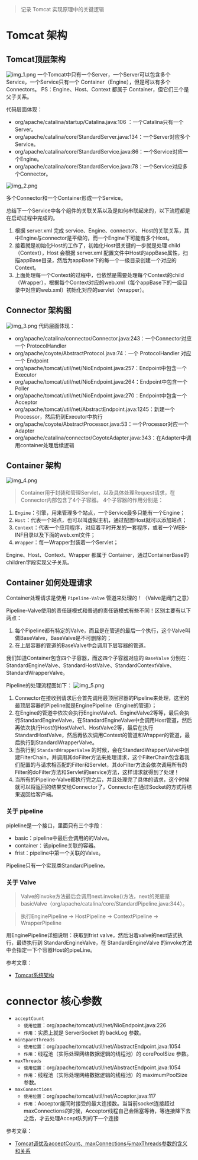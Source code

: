 > 记录 Tomcat 实现原理中的关键逻辑

# Tomcat 架构

## Tomcat顶层架构
![img_1.png](img_1.png)
一个Tomcat中只有一个Server，一个Server可以包含多个Service，一个Service只有一个 Container（Engine），但是可以有多个Connectors。
PS：Engine、Host、Context 都属于 Container，但它们三个是父子关系。

代码层面体现：
- org/apache/catalina/startup/Catalina.java:106 ：一个Catalina只有一个Server。
- org/apache/catalina/core/StandardServer.java:134：一个Server对应多个Service。
- org/apache/catalina/core/StandardService.java:86：一个Service对应一个Engine。
- org/apache/catalina/core/StandardService.java:78：一个Service对应多个Connector。

![img_2.png](img_2.png)

多个Connector和一个Container形成一个Service。

总结下一个Service中各个组件的关联关系以及是如何串联起来的，以下流程都是在启动过程中完成的。
1. 根据 server.xml 完成 service、Engine、connector、 Host的关联关系，其中Engine与connector是平级的，而一个Engine下可能有多个Host。
2. 接着就是初始化Host的工作了，初始化Host很关键的一步就是处理 child（Context），Host 会根据 server.xml 配置文件中Host的appBase属性，扫描appBase目录，然后为appBase下的每一个一级目录创建一个对应的Context。
3. 上面处理每一个Context的过程中，也依然是需要处理每个Context的child（Wrapper），根据每个Context对应的web.xml（每个appBase下的一级目录中对应的web.xml）初始化对应的servlet（wrapper）。


## Connector 架构图
![img_3.png](img_3.png)
代码层面体现：
- org/apache/catalina/connector/Connector.java:243：一个Connector对应一个 ProtocolHandler
- org/apache/coyote/AbstractProtocol.java:74：一个 ProtocolHandler 对应一个 Endpoint
- org/apache/tomcat/util/net/NioEndpoint.java:257：Endpoint中包含一个Executor
- org/apache/tomcat/util/net/NioEndpoint.java:264：Endpoint中包含一个Poller
- org/apache/tomcat/util/net/NioEndpoint.java:270：Endpoint中包含一个Acceptor
- org/apache/tomcat/util/net/AbstractEndpoint.java:1245：新建一个Processor，然后扔到Executor中执行
- org/apache/coyote/AbstractProcessor.java:53：一个Processor对应一个Adapter
- org/apache/catalina/connector/CoyoteAdapter.java:343：在Adapter中调用container处理后续逻辑

## Container 架构
![img_4.png](img_4.png)
> Container用于封装和管理Servlet，以及具体处理Request请求，在Connector内部包含了4个子容器。
4个子容器的作用分别是：
1. `Engine`：引擎，用来管理多个站点，一个Service最多只能有一个Engine；
2. `Host`：代表一个站点，也可以叫虚拟主机，通过配置Host就可以添加站点；
3. `Context`：代表一个应用程序，对应着平时开发的一套程序，或者一个WEB-INF目录以及下面的web.xml文件；
4. `Wrapper`：每一Wrapper封装着一个Servlet；

Engine、Host、Context、Wrapper 都属于 Container，通过ContainerBase的children字段实现父子关系。

## Container 如何处理请求
Container处理请求是使用 `Pipeline-Valve` 管道来处理的！（Valve是阀门之意）

Pipeline-Valve使用的责任链模式和普通的责任链模式有些不同！区别主要有以下两点：
1. 每个Pipeline都有特定的Valve，而且是在管道的最后一个执行，这个Valve叫做BaseValve，BaseValve是不可删除的；
2. 在上层容器的管道的BaseValve中会调用下层容器的管道。

我们知道Container包含四个子容器，而这四个子容器对应的 `BaseValve` 分别在：StandardEngineValve、StandardHostValve、StandardContextValve、StandardWrapperValve。

Pipeline的处理流程图如下：
![img_5.png](img_5.png)
1. Connector在接收到请求后会首先调用最顶层容器的Pipeline来处理，这里的最顶层容器的Pipeline就是EnginePipeline（Engine的管道）；
2. 在Engine的管道中依次会执行EngineValve1、EngineValve2等等，最后会执行StandardEngineValve，在StandardEngineValve中会调用Host管道，然后再依次执行Host的HostValve1、HostValve2等，最后在执行StandardHostValve，然后再依次调用Context的管道和Wrapper的管道，最后执行到StandardWrapperValve。
3. 当执行到 `StandardWrapperValve` 的时候，会在StandardWrapperValve中创建FilterChain，并调用其doFilter方法来处理请求，这个FilterChain包含着我们配置的与请求相匹配的Filter和Servlet，其doFilter方法会依次调用所有的Filter的doFilter方法和Servlet的service方法，这样请求就得到了处理！
4. 当所有的Pipeline-Valve都执行完之后，并且处理完了具体的请求，这个时候就可以将返回的结果交给Connector了，Connector在通过Socket的方式将结果返回给客户端。

### 关于 pipeline
pipleline是一个接口，里面只有三个字段：
- basic：pipeline中最后会调用的的Valve。
- container：该pipeline关联的容器。
- frist：pipeline中第一个关联的Valve。

Pipeline只有一个实现类StandardPipeline。

### 关于 Valve
> Valve的invoke方法最后会调用next.invoke()方法，next的兜底是basicValve（org/apache/catalina/core/StandardPipeline.java:344）。

> 执行EnginePipeline -> HostPipeline -> ContextPipeline -> WrapperPipeline
>
用EnginePipeline详细说明：获取到frist valve，然后沿着valve的next链式执行，最终执行到 StandardEngineValve，在 StandardEngineValve 的invoke方法中会指定一下个容器Host的pipeLine。


参考文章：
- [Tomcat系统架构](https://blog.csdn.net/xlgen157387/article/details/79006434)

# connector 核心参数
- `acceptCount`
    - `使用位置`：org/apache/tomcat/util/net/NioEndpoint.java:226
    - `作用`：实质上就是 ServerSocket 的 backLog 参数。
- `minSpareThreads`
    - `使用位置`：org/apache/tomcat/util/net/AbstractEndpoint.java:1054
    - `作用`：线程池（实际处理网络数据逻辑的线程池）的 corePoolSize 参数。
- `maxThreads`
    - `使用位置`：org/apache/tomcat/util/net/AbstractEndpoint.java:1054
    - `作用`：线程池（实际处理网络数据逻辑的线程池）的 maximumPoolSize 参数。
- `maxConnections`
  - `使用位置`：org/apache/tomcat/util/net/Acceptor.java:117
  - `作用`：Acceptor能同时接受的最大连接数。当当前socket连接超过maxConnections的时候，Acceptor线程自己会阻塞等待，等连接降下去之后，才去处理Accept队列的下一个连接

参考文章：
- [Tomcat调优及acceptCount、maxConnections与maxThreads参数的含义和关系](https://blog.csdn.net/z69183787/article/details/128817991)

